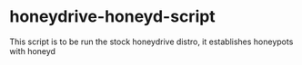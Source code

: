# honeydrive-honeyd-script
This script is to be run the stock honeydrive distro, it establishes honeypots with honeyd
